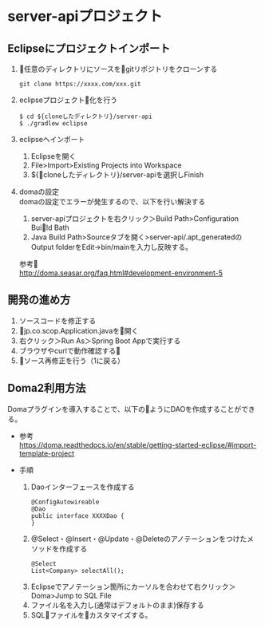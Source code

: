 # server-apiプロジェクト

## Eclipseにプロジェクトインポート
1. 任意のディレクトリにソースをgitリポジトリをクローンする
    ```
    git clone https://xxxx.com/xxx.git
    ```
2. eclipseプロジェクト化を行う
   ```
   $ cd ${cloneしたディレクトリ}/server-api
   $ ./gradlew eclipse
   ```
3. eclipseへインポート
    1. Eclipseを開く
    2. File>Import>Existing Projects into Workspace
    3. ${cloneしたディレクトリ}/server-apiを選択しFinish

4. domaの設定  
domaの設定でエラーが発生するので、以下を行い解決する  
    1. server-apiプロジェクトを右クリック＞Build Path>Configuration Build Bath
    2. Java Build Path>Sourceタブを開く>server-api/.apt_generatedのOutput folderをEdit->bin/mainを入力し反映する。

    参考  
    http://doma.seasar.org/faq.html#development-environment-5

## 開発の進め方
1. ソースコードを修正する
2. jp.co.scop.Application.javaを開く
3. 右クリック＞Run As＞Spring Boot Appで実行する
4. ブラウザやcurlで動作確認する
5. ソース再修正を行う（1に戻る）

## Doma2利用方法
Domaプラグインを導入することで、以下のようにDAOを作成することができる。
* 参考  
https://doma.readthedocs.io/en/stable/getting-started-eclipse/#import-template-project

* 手順
    1. Daoインターフェースを作成する
        ```
        @ConfigAutowireable
        @Dao
        public interface XXXXDao {
        }
        ```
    1. @Select・@Insert・@Update・@Deleteのアノテーションをつけたメソッドを作成する
        ```
        @Select
        List<Company> selectAll();
        ```
    2. Eclipseでアノテーション箇所にカーソルを合わせて右クリック＞Doma>Jump to SQL File
    3. ファイル名を入力し(通常はデフォルトのまま)保存する
    4. SQLファイルをカスタマイズする。
